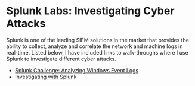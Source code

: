 # Splunk Labs: Investigating Cyber Attacks

Splunk is one of the leading SIEM solutions in the market that provides the ability to collect, analyze and correlate the network and machine logs in real-time. Listed below, I have included links to walk-throughs where I use Splunk to investigate different cyber attacks.

- [Splunk Challenge: Analyzing Windows Event Logs](https://github.com/emann615/Splunk-Labs-Investigating-Cyber-Attacks/blob/main/Labs/Splunk-Challenge-Analyzing-Windows-Event-Logs.md)
- [Investigating with Splunk](https://github.com/emann615/Splunk-Labs-Investigating-Cyber-Attacks/blob/main/Labs/Investigating-with-Splunk.md)
